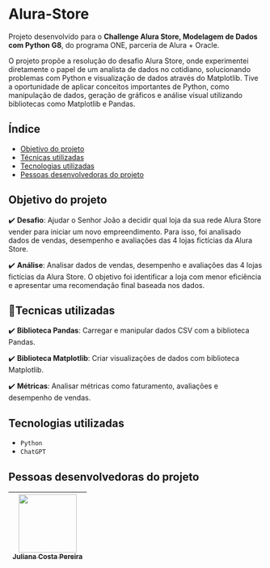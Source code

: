 # Alura-Store


Projeto desenvolvido para o **Challenge Alura Store, Modelagem de Dados com Python G8**, do programa ONE, parceria de Alura + Oracle.

O projeto propõe a resolução do desafio Alura Store, onde experimentei diretamente o papel de um analista de dados no cotidiano, solucionando problemas com Python e visualização de dados através do Matplotlib. Tive a oportunidade de aplicar conceitos importantes de Python, como manipulação de dados, geração de gráficos e análise visual utilizando bibliotecas como Matplotlib e Pandas.

## Índice
- <a href="#objetivo">Objetivo do projeto<a/>
- <a href="#tecnicas">Técnicas utilizadas<a/>
- <a href="#tecnologias">Tecnologias utilizadas<a/>
- <a href="#desenvolvedor">Pessoas desenvolvedoras do projeto<a/>

## Objetivo do projeto

:heavy_check_mark: **Desafio**: Ajudar o Senhor João a decidir qual loja da sua rede Alura Store vender para iniciar um novo empreendimento. Para isso, foi analisado dados de vendas, desempenho e avaliações das 4 lojas fictícias da Alura Store. 

:heavy_check_mark: **Análise**: Analisar dados de vendas, desempenho e avaliações das 4 lojas fictícias da Alura Store. O objetivo foi identificar a loja com menor eficiência e apresentar uma recomendação final baseada nos dados.

## 📱Tecnicas utilizadas

:heavy_check_mark: **Biblioteca Pandas**: Carregar e manipular dados CSV com a biblioteca Pandas.

:heavy_check_mark: **Biblioteca Matplotlib**: Criar visualizações de dados com biblioteca Matplotlib.

:heavy_check_mark: **Métricas**: Analisar métricas como faturamento, avaliações e desempenho de vendas.



## Tecnologias utilizadas

- ``Python``
- ``ChatGPT``
  
## Pessoas desenvolvedoras do projeto

| [<img loading="lazy" src="https://avatars.githubusercontent.com/u/181144451?v=4" width=115><br><sub>Juliana Costa Pereira</sub>](https://github.com/Juliana-CP) |
| :---: |
